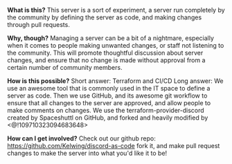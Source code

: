 **What is this?**
This server is a sort of experiment, a server run completely by the community by defining the server as code, and making changes through pull requests.

**Why, though?**
Managing a server can be a bit of a nightmare, especially when it comes to people making unwanted changes, or staff not listening to the community.  This will promote thoughtful discussion about server changes, and ensure that no change is made without approval from a certain number of community members.

**How is this possible?**
Short answer: Terraform and CI/CD
Long answer: We use an awesome tool that is commonly used in the IT space to define a server as code.  Then we use GitHub, and its awesome git workflow to ensure that all changes to the server are approved, and allow people to make comments on changes.  We use the terraform-provider-discord created by Spaceshuttl on GitHub, and forked and heavily modified by <@!109710323094683648>

**How can I get involved?**
Check out our github repo: <https://github.com/Kelwing/discord-as-code> fork it, and make pull request changes to make the server into what you'd like it to be!